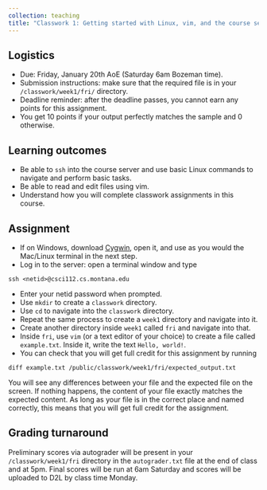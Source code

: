 ```yaml
---
collection: teaching
title: "Classwork 1: Getting started with Linux, vim, and the course server"
---
```


## Logistics
* Due: Friday, January 20th AoE (Saturday 6am Bozeman time).
* Submission instructions: make sure that the required file is in your
	`/classwork/week1/fri/` directory.
* Deadline reminder: after the deadline passes, you cannot earn any points for
	this assignment.
* You get 10 points if your output perfectly matches the sample and 0
	otherwise.

## Learning outcomes
* Be able to `ssh` into the course server and use basic Linux commands to
	navigate and perform basic tasks.
* Be able to read and edit files using vim.
* Understand how you will complete classwork assignments in this course.

## Assignment

* If on Windows, download [Cygwin](https://www.cygwin.com/), open it, and use as you would the Mac/Linux
	terminal in the next step.
* Log in to the server: open a terminal window and type

```
ssh <netid>@csci112.cs.montana.edu
```

* Enter your netid password when prompted.
* Use `mkdir` to create a `classwork` directory.
* Use `cd` to navigate into the `classwork` directory.
* Repeat the same process to create a `week1` directory and navigate into it.
* Create another directory inside `week1` called `fri` and navigate into that.
* Inside `fri`, use `vim` (or a text editor of your choice) to create a file
	called `example.txt`. Inside it, write the text `Hello, world!`.
* You can check that you will get full credit for this assignment by running
```
diff example.txt /public/classwork/week1/fri/expected_output.txt
```
You will see any differences between your file and the expected file on the
screen. If nothing happens, the content of your file exactly matches the
expected content. As long as your file is in the correct place and named
correctly, this means that you will get full credit for the assignment.

## Grading turnaround

Preliminary scores via autograder will be present in your
`/classwork/week1/fri` directory in the `autograder.txt` file at the end of
class and at 5pm. Final scores will be run at 6am Saturday and scores will be
uploaded to D2L by class time Monday.
